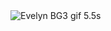 <img src="https://tenor.com/view/evelyn-baldur%27s-gate-3-gif-leak-preview-gif-15420135910267332986" alt="Evelyn BG3 gif 5.5s" />
